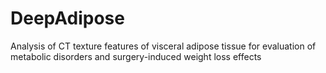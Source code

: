 # DeepAdipose
Analysis of CT texture features of visceral adipose tissue for evaluation of metabolic disorders and surgery-induced weight loss effects
